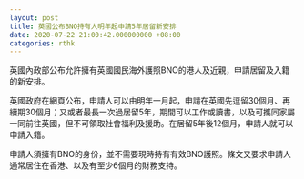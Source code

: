 ```yaml
---
layout: post
title: 英國公布BNO持有人明年起申請5年居留新安排
date: 2020-07-22 21:00:42.000000000 +08:00
categories: rthk
---
```


英國內政部公布允許擁有英國國民海外護照BNO的港人及近親，申請居留及入籍的新安排。

英國政府在網頁公布，申請人可以由明年一月起，申請在英國先逗留30個月、再續期30個月；又或者最長一次過居留5年，期間可以工作或讀書，以及可攜同家屬一同前往英國，但不可領取社會福利及援助。在居留5年後12個月，申請人就可以申請入籍。

申請人須擁有BNO的身份，並不需要現時持有有效BNO護照。條文又要求申請人通常居住在香港、以及有至少6個月的財務支持。
